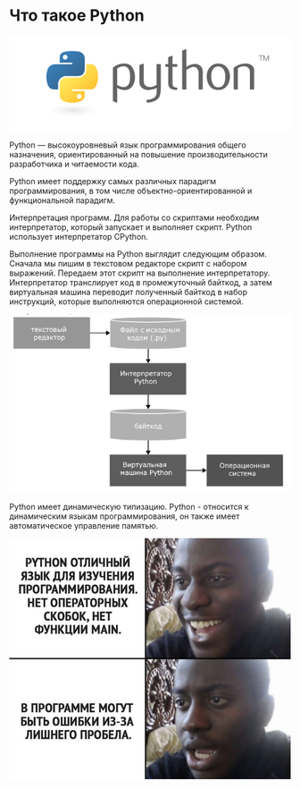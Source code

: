# Что такое Python
![Лого](../images/logo.png)

Python — высокоуровневый язык программирования общего назначения, ориентированный на повышение производительности разработчика и читаемости кода.

Python имеет поддержку самых различных парадигм программирования, в том числе объектно-ориентированной и функциональной парадигм.

Интерпретация программ. Для работы со скриптами необходим интерпретатор, который запускает и выполняет скрипт.
Python использует интерпретатор CPython.

Выполнение программы на Python выглядит следующим образом. Сначала мы пишим в текстовом редакторе скрипт с набором выражений. Передаем этот скрипт на выполнение интерпретатору. Интерпретатор транслирует код в промежуточный байткод, а затем виртуальная машина переводит полученный байткод в набор инструкций, которые выполняются операционной системой.

![Инструкция](../images/instruction.png)

Python имеет динамическую типизацию.
Python - относится к динамическим языкам программирования, он также имеет автоматическое управление памятью.

![Короротко про типизацию](../images/mem-2.jpg)